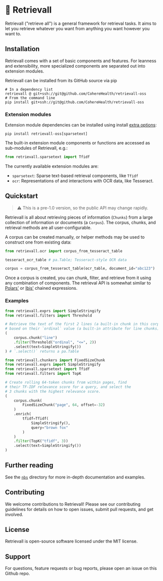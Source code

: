 # 🎣 Retrievall
Retrievall ("retrieve all") is a general framework for retrieval tasks. It aims to let you retrieve whatever you want from anything you want however you want to.

## Installation
Retrievall comes with a set of basic components and features. For leanness and extensibility, more specialized components are separated out into extension modules.

Retrievall can be installed from its GitHub source via pip
```
# In a dependency list
retrievall @ git+ssh://git@github.com/CohereHealth/retrievall-oss
# From the command line
pip install git+ssh://git@github.com/CohereHealth/retrievall-oss

```


### Extension modules
Extension module dependencies can be installed using install [extra options](https://packaging.python.org/en/latest/specifications/dependency-specifiers/#extras):
```
pip install retrievall-oss[sparsetext]

```

The built-in extension module components or functions are accessed as sub-modules of Retrievall, e.g.:
```python
from retrievall.sparsetext import Tfidf
```

The currently available extension modules are:
* `sparsetext`: Sparse text-based retrieval components, like `Tfidf`
* `ocr`: Representations of and interactions with OCR data, like Tesseract.

## Quickstart
> ⚠️ This is a pre-1.0 version, so the public API may change rapidly.

Retrievall is all about retrieving pieces of information (`Chunks`) from a large collection of information or documents (a `Corpus`). The corpus, chunks, and retrieval methods are all user-configurable.

A corpus can be created manually, or helper methods may be used to construct one from existing data:
```python
from retrievall.ocr import corpus_from_tesseract_table

tesseract_ocr_table # pa.Table; Tesseract-style OCR data

corpus = corpus_from_tesseract_table(ocr_table, document_id="abc123")
```

Once a corpus is created, you can chunk, filter, and retrieve from it using any combination of components. The retrieval API is somewhat similar to [Polars'](https://docs.pola.rs/user-guide/getting-started/#expressions) or [Ibis'](https://ibis-project.org/tutorials/getting_started#chaining-it-all-together) chained expressions.

### Examples
```python
from retrievall.exprs import SimpleStringify
from retrievall.filters import Threshold

# Retrieve the text of the first 2 lines (a built-in chunk in this corpus)
# based on their `ordinal` value (a built-in attribute for line chunks)
(
    corpus.chunk("line")
    .filter(Threshold("ordinal", "<=", 2))
    .select(text=SimpleStringify())
) # `.select()` returns a pa.Table
```

```python
from retrievall.chunkers import FixedSizeChunk
from retrievall.exprs import SimpleStringify
from retrievall.sparsetext import Tfidf
from retrievall.filters import TopK

# Create rolling 64-token chunks from within pages, find
# their TF-IDF relevance score for a query, and select the 
# 3 chunks with the highest relevance score.
(
    corpus.chunk(
        FixedSizeChunk("page", 64, offset=-32)
    )
    .enrich(
        tfidf=Tfidf(
            SimpleStringify(),
            query="brown fox"
        )
    )
    .filter(TopK("tfidf", 3))
    .select(text=SimpleStringify())
)
```


## Further reading
See the [`nbs`](/nbs/) directory for more in-depth documentation and examples.

## Contributing
We welcome contributions to Retrievall! Please see our contributing guidelines for details on how to open issues, submit pull requests, and get involved.

## License
Retrievall is open-source software licensed under the MIT license.

## Support
For questions, feature requests or bug reports, please open an issue on this Github repo. 

